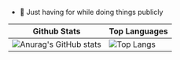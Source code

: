 <!-- ### Hi there 👋 -->

<!--
**yilkalargaw/yilkalargaw** is a ✨ _special_ ✨ repository because its `README.md` (this file) appears on your GitHub profile.

Here are some ideas to get you started:
-->

- 🔭 Just having for while doing things publicly


| Github Stats | Top Languages |
| --- | --- |
| ![Anurag's GitHub stats](https://github-readme-stats.vercel.app/api?username=yilkalargaw) | ![Top Langs](https://github-readme-stats.vercel.app/api/top-langs/?username=yilkalargaw&langs_count=9) |
